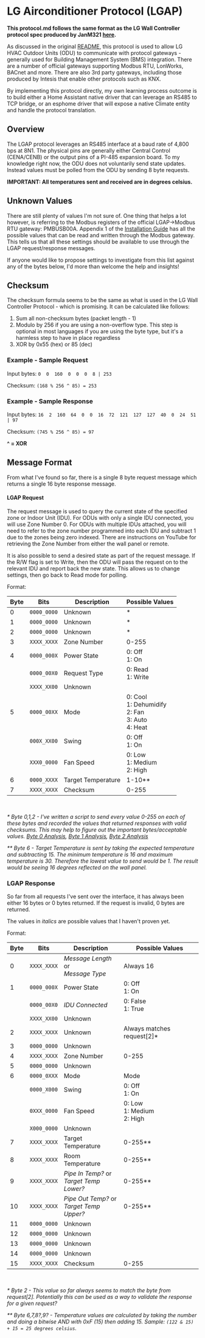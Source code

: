 # LG Airconditioner Protocol (LGAP)

**This protocol.md follows the same format as the LG Wall Controller protocol spec produced by JanM321 [here](https://github.com/JanM321/esphome-lg-controller/blob/main/protocol.md).**

As discussed in the original [README](./README.md), this protocol is used to allow LG HVAC Outdoor Units (ODU) to communicate with protocol gateways - generally used for Building Management System (BMS) integration. There are a number of official gateways supporting Modbus RTU, LonWorks, BACnet and more. There are also 3rd party gateways, including those produced by Intesis that enable other protocols such as KNX.

By implementing this protocol directly, my own learning process outcome is to build either a Home Assistant native driver that can leverage an RS485 to TCP bridge, or an esphome driver that will expose a native Climate entity and handle the protocol translation.

## Overview

The LGAP protocol leverages an RS485 interface at a baud rate of 4,800 bps at 8N1. The physical pins are generally either Central Control (CENA/CENB) or the output pins of a PI-485 expansion board. To my knowledge right now, the ODU does not voluntarily send state updates. Instead values must be polled from the ODU by sending 8 byte requests.

**IMPORTANT: All temperatures sent and received are in degrees celsius.**

## Unknown Values

There are still plenty of values I'm not sure of. One thing that helps a lot however, is referring to the Modbus registers of the official LGAP->Modbus RTU gateway: PMBUSB00A. Appendix 1 of the [Installation Guide](https://api.library.loxone.com/downloader/file/246/LG%20PMBUSB00A%20%20Installation%20guide.pdf) has all the possible values that can be read and written through the Modbus gateway. This tells us that all these settings should be available to use through the LGAP request/response messages.

If anyone would like to propose settings to investigate from this list against any of the bytes below, I'd more than welcome the help and insights!

## Checksum

The checksum formula seems to be the same as what is used in the LG Wall Controller Protocol - which is promising. It can be calculated like follows:

1. Sum all non-checksum bytes (packet length - 1)
2. Modulo by 256 if you are using a non-overflow type. This step is optional in most languages if you are using the byte type, but it's a harmless step to have in place regardless
3. XOR by 0x55 (hex) or 85 (dec)

### Example - Sample Request

Input bytes: ```0  0  160  0  0  0  8 | 253```

Checksum: ```(168 % 256 ^ 85) = 253```

### Example - Sample Response

Input bytes: ```16  2  160  64  0  0  16  72  121  127  127  40  0  24  51 | 97```

Checksum: ```(745 % 256 ^ 85) = 97```

**^ = XOR**

## Message Format

From what I've found so far, there is a single 8 byte request message which returns a single 16 byte response message.

#### LGAP Request

The request message is used to query the current state of the specified zone or Indoor Unit (IDU). For ODUs with only a single IDU connected, you will use Zone Number 0. For ODUs with multiple IDUs attached, you will need to refer to the zone number programmed into each IDU and subtract 1 due to the zones being zero indexed. There are instructions on YouTube for retrieving the Zone Number from either the wall panel or remote.

It is also possible to send a desired state as part of the request message. If the R/W flag is set to Write, then the ODU will pass the request on to the relevant IDU and report back the new state. This allows us to change settings, then go back to Read mode for polling.

Format:

|Byte|Bits|Description|Possible Values|
|--|--|--|--|
|0|```0000_0000```|Unknown|*|
|1|```0000_0000```|Unknown|*|
|2|```0000_0000```|Unknown|*|
|3|```XXXX_XXXX```|Zone Number|0-255|
|4|```0000_000X```|Power State|0: Off<br/>1: On|
||```0000_00X0```|Request Type|0: Read<br/>1: Write|
||```XXXX_XX00```|Unknown||
|5|```0000_00XX```|Mode|0: Cool<br/>1: Dehumidify<br/>2: Fan<br/>3: Auto<br/>4: Heat|
||```000X_XX00```|Swing|0: Off<br/>1: On|
||```XXX0_0000```|Fan Speed|0: Low<br/>1: Medium<br/>2: High|
|6|```0000_XXXX```|Target Temperature|1-10**|
|7|```XXXX_XXXX```|Checksum|0-255|

<br/>

_* Byte 0,1,2 - I've written a script to send every value 0-255 on each of these bytes and recorded the values that returned responses with valid checksums. This may help to figure out the important bytes/acceptable values. [Byte 0 Analysis](./ref/lgap-req-0.csv), [Byte 1 Analysis](./ref/lgap-req-1.csv), [Byte 2 Analysis](./ref/lgap-req-2.csv)_

_** Byte 6 - Target Temperature is sent by taking the expected temperature and subtracting 15. The minimum temperature is 16 and maximum temperature is 30. Therefore the lowest value to send would be 1. The result would be seeing 16 degrees reflected on the wall panel._


### LGAP Response

So far from all requests I've sent over the interface, it has always been either 16 bytes or 0 bytes returned. If the request is invalid, 0 bytes are returned. 

The values in _italics_ are possible values that I haven't proven yet.

Format:

|Byte|Bits|Description|Possible Values|
|--|--|--|--|
|0|```XXXX_XXXX```|_Message Length_ or<br/>_Message Type_|Always 16|
|1|```0000_000X```|Power State|0: Off<br/>1: On|
||```0000_00X0```|_IDU Connected_|0: False<br/>1: True|
||```XXXX_XX00```|Unknown||
|2|```XXXX_XXXX```|Unknown|Always matches request[2]*|
|3|```0000_0000```|Unknown||
|4|```XXXX_XXXX```|Zone Number|0-255|
|5|```0000_0000```|Unknown||
|6|```0000_0XXX```|Mode|Mode|0: Cool<br/>1: Dehumidify<br/>2: Fan<br/>3: Auto<br/>4: Heat|
||```0000_X000```|Swing|0: Off<br/>1: On|
||```0XXX_0000```|Fan Speed|0: Low<br/>1: Medium<br/>2: High|
||```X000_0000```|Unknown||
|7|```XXXX_XXXX```|Target Temperature|0-255**|
|8|```XXXX_XXXX```|Room Temperature|0-255**|
|9|```XXXX_XXXX```|_Pipe In Temp?_ or<br/>_Target Temp Lower?_|0-255**|
|10|```XXXX_XXXX```|_Pipe Out Temp?_ or<br/>_Target Temp Upper?_|0-255**|
|11|```0000_0000```|Unknown||
|12|```0000_0000```|Unknown||
|13|```0000_0000```|Unknown||
|14|```0000_0000```|Unknown||
|15|```XXXX_XXXX```|Checksum|0-255|

<br/>

_* Byte 2 - This value so far always seems to match the byte from request[2]. Potentially this can be used as a way to validate the response for a given request?_

_** Byte 6,7,8?,9? - Temperature values are calculated by taking the number and doing a bitwise AND with 0xF (15) then adding 15. Sample: ```(122 & 15) + 15 = 25 degrees celsius```._